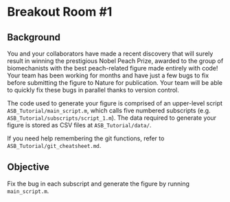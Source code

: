 # Breakout Room #1

## Background
You and your collaborators have made a recent discovery that will surely result in winning the prestigious
Nobel Peach Prize, awarded to the group of biomechanists with the best peach-related figure made entirely with 
code! Your team has been working for months and have just a few bugs to fix before submitting the figure to 
Nature for publication. Your team will be able to quickly fix these bugs in parallel thanks to version control.

The code used to generate your figure is comprised of an upper-level script `ASB_Tutorial/main_script.m`, which 
calls five numbered subscripts (e.g. `ASB_Tutorial/subscripts/script_1.m`). The data required to generate your 
figure is stored as CSV files at `ASB_Tutorial/data/`. 

If you need help remembering the git functions, refer to `ASB_Tutorial/git_cheatsheet.md`.

## Objective
Fix the bug in each subscript and generate the figure by running `main_script.m`.



 


